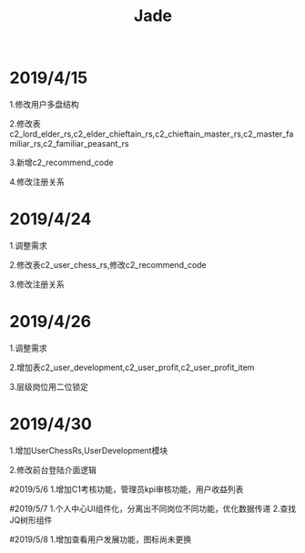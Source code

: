 <p align="center">
    <a href="https://github.com/yiisoft" target="_blank">
    </a>
    <h1 align="center">Jade</h1>
    <br>
</p>

# 2019/4/15

1.修改用户多盘结构

2.修改表c2_lord_elder_rs,c2_elder_chieftain_rs,c2_chieftain_master_rs,c2_master_familiar_rs,c2_familiar_peasant_rs

3.新增c2_recommend_code

4.修改注册关系

# 2019/4/24
1.调整需求

2.修改表c2_user_chess_rs,修改c2_recommend_code

3.修改注册关系

# 2019/4/26

1.调整需求

2.增加表c2_user_development,c2_user_profit,c2_user_profit_item

3.层级岗位用二位锁定


# 2019/4/30
1.增加UserChessRs,UserDevelopment模块

2.修改前台登陆介面逻辑

#2019/5/6
1.增加C1考核功能，管理员kpi审核功能，用户收益列表

#2019/5/7
1.个人中心UI组件化，分离出不同岗位不同功能，优化数据传递
2.查找JQ树形组件

#2019/5/8
1.增加查看用户发展功能，图标尚未更换